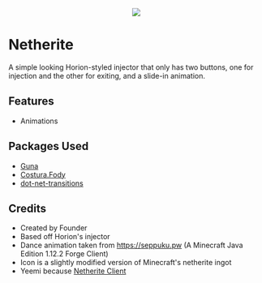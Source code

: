 <p align="center">
<img src="https://i.imgur.com/LkpSJm6.png">
</p>

# Netherite
A simple looking Horion-styled injector that only has two buttons, one for injection and the other for exiting, and a slide-in animation.

## Features
* Animations

## Packages Used
* [Guna](https://gunaui.com/)
* [Costura.Fody](https://github.com/Fody/Costura)
* [dot-net-transitions](https://github.com/UweKeim/dot-net-transitions)

## Credits
* Created by Founder
* Based off Horion's injector
* Dance animation taken from https://seppuku.pw (A Minecraft Java Edition 1.12.2 Forge Client)
* Icon is a slightly modified version of Minecraft's netherite ingot
* Yeemi because [Netherite Client](https://github.com/Laamy/NetheriteClient)